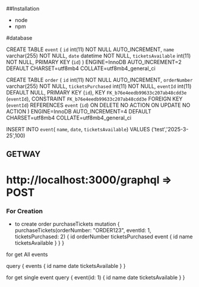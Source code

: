 ##Installation

- node
- npm 

#database 

CREATE TABLE `event` (
 `id` int(11) NOT NULL AUTO_INCREMENT,
 `name` varchar(255) NOT NULL,
 `date` datetime NOT NULL,
 `ticketsAvailable` int(11) NOT NULL,
 PRIMARY KEY (`id`)
) ENGINE=InnoDB AUTO_INCREMENT=2 DEFAULT CHARSET=utf8mb4 COLLATE=utf8mb4_general_ci

CREATE TABLE `order` (
 `id` int(11) NOT NULL AUTO_INCREMENT,
 `orderNumber` varchar(255) NOT NULL,
 `ticketsPurchased` int(11) NOT NULL,
 `eventId` int(11) DEFAULT NULL,
 PRIMARY KEY (`id`),
 KEY `FK_b76e4eedb99633c207ab48cdd3e` (`eventId`),
 CONSTRAINT `FK_b76e4eedb99633c207ab48cdd3e` FOREIGN KEY (`eventId`) REFERENCES `event` (`id`) ON DELETE NO ACTION ON UPDATE NO ACTION
) ENGINE=InnoDB AUTO_INCREMENT=4 DEFAULT CHARSET=utf8mb4 COLLATE=utf8mb4_general_ci


INSERT INTO `event`( `name`, `date`, `ticketsAvailable`) VALUES ('test','2025-3-25',100)


## GETWAY
# http://localhost:3000/graphql => POST 

### For Creation 
 

 - to create order purchaseTickets
 mutation {
  purchaseTickets(orderNumber: "ORDER123", eventId: 1, ticketsPurchased: 2) {
    id
    orderNumber
    ticketsPurchased
    event {
      id
      name
      ticketsAvailable
    }
  }
}


for get All events 

query {
  events {
    id
    name
    date
    ticketsAvailable
  }
}

for get single event 
query {
  event(id: 1) {
        id
        name
        date
        ticketsAvailable
    }
}